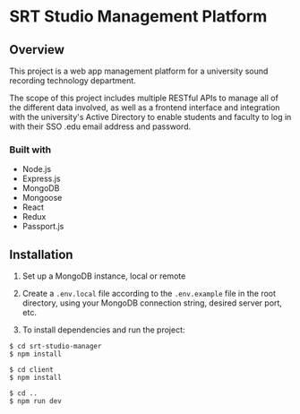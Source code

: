 # SRT Studio Management Platform

## Overview

This project is a web app management platform for a university sound recording technology department.

The scope of this project includes multiple RESTful APIs to manage all of the different data involved, as well as a frontend interface and integration with the university's Active Directory to enable students and faculty to log in with their SSO .edu email address and password.

### Built with

- Node.js
- Express.js
- MongoDB
- Mongoose
- React
- Redux
- Passport.js

## Installation

1. Set up a MongoDB instance, local or remote

2. Create a `.env.local` file according to the `.env.example` file in the root directory, using your MongoDB connection string, desired server port, etc.

3. To install dependencies and run the project:

```
$ cd srt-studio-manager
$ npm install

$ cd client
$ npm install

$ cd ..
$ npm run dev
```